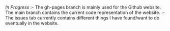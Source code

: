 *In Progress* :-
The gh-pages branch is mainly used for the Github website. The main branch contains the current code representation of the website. :-
The issues tab currently contains different things I have found/want to do eventually in the website.
